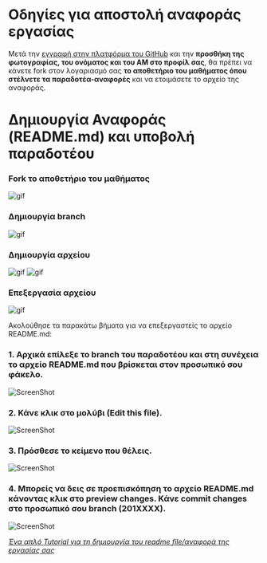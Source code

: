 # Οδηγίες για αποστολή αναφοράς εργασίας  

Μετά την [εγγραφή στην πλατφόρμα του GitHub](https://github.com/join)  και την **προσθήκη της φωτογραφίας, του ονόματος και του ΑΜ στο προφίλ σας**, θα πρέπει να κάνετε fork στον λογαριασμό σας **το αποθετήριο του μαθήματος όπου στέλνετε τα παραδοτέα-αναφορές** και να ετοιμάσετε το αρχείο της αναφοράς. 

# Δημιουργία Αναφοράς (README.md) και υποβολή παραδοτέου


### Fork το αποθετήριο του μαθήματος

![gif](https://github.com/courses-ionio/help/blob/master/images/fork.gif?raw=true)

### Δημιουργία branch
![gif](https://github.com/courses-ionio/help/blob/master/images/createbranch.gif?raw=true)

### Δημιουργία αρχείου 

![gif](https://github.com/courses-ionio/help/blob/master/images/newfile1.gif?raw=true)
![gif](https://github.com/courses-ionio/help/blob/master/images/newfile2.gif?raw=true)

### Επεξεργασία αρχείου

![gif](https://github.com/courses-ionio/help/blob/master/images/newfilepullrequest1.gif?raw=true)

Ακολούθησε τα παρακάτω βήματα για να επεξεργαστείς το αρχείο README.md:

### 1. Αρχικά επίλεξε το branch του παραδοτέου και στη συνέχεια το αρχείο README.md που βρίσκεται στον προσωπικό σου φάκελο.

![ScreenShot](https://raw.githubusercontent.com/courses-ionio/help/master/images/10.png)

### 2. Κάνε κλικ στο μολύβι (Edit this file).

![ScreenShot](https://raw.githubusercontent.com/courses-ionio/help/master/images/11.png)

### 3. Πρόσθεσε το κείμενο που θέλεις.

![ScreenShot](https://raw.githubusercontent.com/courses-ionio/help/master/images/12.png)

### 4. Μπορείς να δεις σε προεπισκόπηση το αρχείο README.md κάνοντας κλικ στο preview changes. Κάνε commit changes στο προσωπικό σου branch (201XXXX).

![ScreenShot](https://raw.githubusercontent.com/courses-ionio/help/master/images/13.png)


_[Ένα απλό Tutorial για τη δημιουργία του readme file/αναφορά της εργασίας σας](https://guides.github.com/features/mastering-markdown/)_
